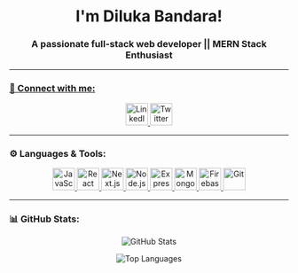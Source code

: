  <h1 align="center">  I'm Diluka Bandara! </h1>  
<h3 align="center"> A passionate full-stack web developer || MERN Stack Enthusiast </h3>  

<p align="center">
      <a href="https://www.linkedin.com/in/diluka-bandara-5636ba30a" target="_blank"
  </a>
</p>

---

### 🔗 Connect with me:
<p align="center">
  <a href="https://www.linkedin.com/in/diluka-bandara-5636ba30a" target="_blank">
    <img src="https://img.icons8.com/color/48/000000/linkedin.png" alt="LinkedIn" width="40" height="40" />
  </a>
  <a href="https://twitter.com/" target="_blank">
    <img src="https://img.icons8.com/color/48/000000/twitter--v1.png" alt="Twitter" width="40" height="40" />
  </a>
</p>

---

### ⚙️ Languages & Tools:
<p align="center">
  <a href="https://developer.mozilla.org/en-US/docs/Web/JavaScript" target="_blank">
    <img src="https://img.icons8.com/color/48/000000/javascript--v1.png" alt="JavaScript" width="40" height="40" />
  </a>
  <a href="https://reactjs.org/" target="_blank">
    <img src="https://img.icons8.com/color/48/000000/react-native.png" alt="React" width="40" height="40" />
  </a>
  <a href="https://nextjs.org/" target="_blank">
    <img src="https://img.icons8.com/color/48/000000/nextjs.png" alt="Next.js" width="40" height="40" />
  </a>
  <a href="https://nodejs.org" target="_blank">
    <img src="https://img.icons8.com/color/48/000000/nodejs.png" alt="Node.js" width="40" height="40" />
  </a>
  <a href="https://expressjs.com" target="_blank">
    <img src="https://img.icons8.com/color/48/000000/express.png" alt="Express.js" width="40" height="40" />
  </a>
  <a href="https://mongodb.com" target="_blank">
    <img src="https://img.icons8.com/color/48/000000/mongodb.png" alt="MongoDB" width="40" height="40" />
  </a>
  <a href="https://firebase.google.com/" target="_blank">
    <img src="https://img.icons8.com/color/48/000000/firebase.png" alt="Firebase" width="40" height="40" />
  </a>
  <a href="https://git-scm.com/" target="_blank">
    <img src="https://img.icons8.com/color/48/000000/git.png" alt="Git" width="40" height="40" />
  </a>
</p>

---

### 📊 GitHub Stats:
<p align="center">
  <img src="https://github-readme-stats.vercel.app/api?username=dilukab&show_icons=true&theme=dark" alt="GitHub Stats" />
</p>

<p align="center">
  <img src="https://github-readme-stats.vercel.app/api/top-langs?username=dilukab&show_icons=true&locale=en&layout=compact&theme=dark" alt="Top Languages" />
</p> 
